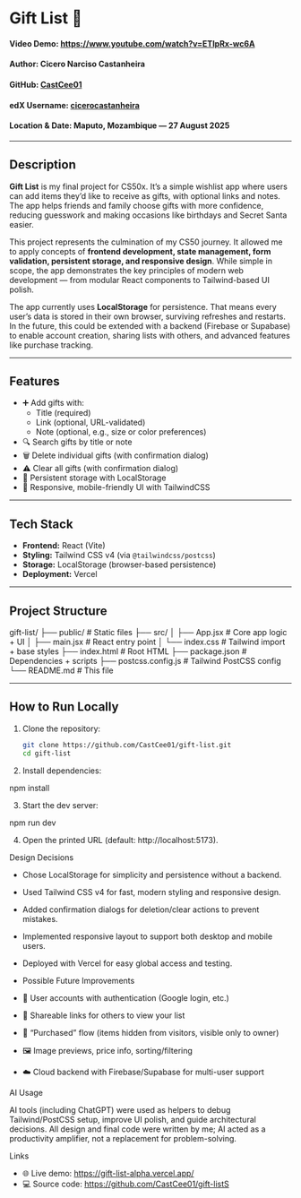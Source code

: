 # Gift List 🎁
#### Video Demo: https://www.youtube.com/watch?v=ETIpRx-wc6A  
#### Author: Cicero Narciso Castanheira  
#### GitHub: [CastCee01](https://github.com/CastCee01)  
#### edX Username: [cicerocastanheira](https://profile.edx.org/u/cicerocastanheira)  
#### Location & Date: Maputo, Mozambique — 27 August 2025  

---

## Description
**Gift List** is my final project for CS50x. It’s a simple wishlist app where users can add items they’d like to receive as gifts, with optional links and notes. The app helps friends and family choose gifts with more confidence, reducing guesswork and making occasions like birthdays and Secret Santa easier.  

This project represents the culmination of my CS50 journey. It allowed me to apply concepts of **frontend development, state management, form validation, persistent storage, and responsive design**. While simple in scope, the app demonstrates the key principles of modern web development — from modular React components to Tailwind-based UI polish.  

The app currently uses **LocalStorage** for persistence. That means every user’s data is stored in their own browser, surviving refreshes and restarts. In the future, this could be extended with a backend (Firebase or Supabase) to enable account creation, sharing lists with others, and advanced features like purchase tracking.  

---

## Features
- ➕ Add gifts with:
  - Title (required)  
  - Link (optional, URL-validated)  
  - Note (optional, e.g., size or color preferences)  
- 🔍 Search gifts by title or note  
- 🗑 Delete individual gifts (with confirmation dialog)  
- ⚠️ Clear all gifts (with confirmation dialog)  
- 💾 Persistent storage with LocalStorage  
- 📱 Responsive, mobile-friendly UI with TailwindCSS  

---

## Tech Stack
- **Frontend:** React (Vite)  
- **Styling:** Tailwind CSS v4 (via `@tailwindcss/postcss`)  
- **Storage:** LocalStorage (browser-based persistence)  
- **Deployment:** Vercel  

---

## Project Structure
gift-list/
├── public/ # Static files
├── src/
│ ├── App.jsx # Core app logic + UI
│ ├── main.jsx # React entry point
│ └── index.css # Tailwind import + base styles
├── index.html # Root HTML
├── package.json # Dependencies + scripts
├── postcss.config.js # Tailwind PostCSS config
└── README.md # This file

---

## How to Run Locally

1. Clone the repository:

   ```bash
   git clone https://github.com/CastCee01/gift-list.git
   cd gift-list

2. Install dependencies:

npm install

3. Start the dev server:

npm run dev

4. Open the printed URL (default: http://localhost:5173).

Design Decisions

- Chose LocalStorage for simplicity and persistence without a backend.
- Used Tailwind CSS v4 for fast, modern styling and responsive design.
- Added confirmation dialogs for deletion/clear actions to prevent mistakes.
- Implemented responsive layout to support both desktop and mobile users.
- Deployed with Vercel for easy global access and testing.
- Possible Future Improvements

- 🔑 User accounts with authentication (Google login, etc.)
- 🔗 Shareable links for others to view your list
- 🎁 “Purchased” flow (items hidden from visitors, visible only to owner)
- 🖼 Image previews, price info, sorting/filtering
- ☁️ Cloud backend with Firebase/Supabase for multi-user support

AI Usage

AI tools (including ChatGPT) were used as helpers to debug Tailwind/PostCSS setup, improve UI polish, and guide architectural decisions.
All design and final code were written by me; AI acted as a productivity amplifier, not a replacement for problem-solving.

Links
- 🌐 Live demo: https://gift-list-alpha.vercel.app/
- 💻 Source code: https://github.com/CastCee01/gift-listS